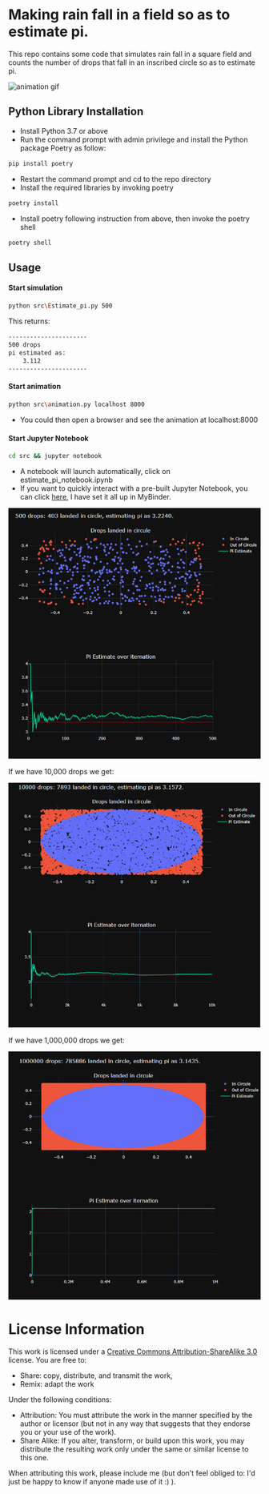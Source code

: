 # Making rain fall in a field so as to estimate pi.

This repo contains some code that simulates rain fall in a square field and counts the number of drops that fall in an inscribed circle so as to estimate pi.

![animation gif](img/animation.gif)

## Python Library Installation 
- Install Python 3.7 or above 
- Run the command prompt with admin privilege and install the Python package Poetry as follow: 
```bash
pip install poetry
```
- Restart the command prompt and cd to the repo directory 
- Install the required libraries by invoking poetry 
```bash
poetry install 
``` 
- Install poetry following instruction from above, then invoke the poetry shell  
```bash
poetry shell 
``` 
## Usage

#### Start simulation

```bash
python src\Estimate_pi.py 500
``` 
This returns:

    ----------------------
    500 drops
    pi estimated as:
        3.112
    ----------------------
#### Start animation
```bash
python src\animation.py localhost 8000
``` 
- You could then open a browser and see the animation at localhost:8000

#### Start Jupyter Notebook
```bash
cd src && jupyter notebook
``` 
- A notebook will launch automatically, click on estimate_pi_notebook.ipynb 
- If you want to quickly interact with a pre-built Jupyter Notebook, you can 
click [here](https://mybinder.org/v2/gh/jonathancychow/Monte_Carlo_Simulation_for_Estimating_pi/master?filepath=src%2Festimate_pi_notebook.ipynb), I have set it all up in MyBinder. 


![500 drops](img/500_drops.png)

If we have 10,000 drops we get:

![100,000 drops](img/10000_drops.png)

If we have 1,000,000 drops we get:

![1,000,000 drops](img/1000000_drops.png)

# License Information

This work is licensed under a [Creative Commons Attribution-ShareAlike 3.0](http://creativecommons.org/licenses/by-sa/3.0/us/) license.  You are free to:

* Share: copy, distribute, and transmit the work,
* Remix: adapt the work

Under the following conditions:

* Attribution: You must attribute the work in the manner specified by the author or licensor (but not in any way that suggests that they endorse you or your use of the work).
* Share Alike: If you alter, transform, or build upon this work, you may distribute the resulting work only under the same or similar license to this one.

When attributing this work, please include me (but don't feel obliged to: I'd just be happy to know if anyone made use of it :) ).
